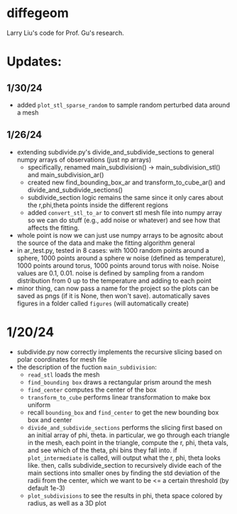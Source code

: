 # diffegeom
Larry Liu's code for Prof. Gu's research.

# Updates:

## 1/30/24
- added ```plot_stl_sparse_random``` to sample random perturbed data around a mesh

## 1/26/24
- extending subdivide.py's divide_and_subdivide_sections to general numpy arrays of observations (just np arrays)
    * specifically, renamed main_subdivision() -> main_subdivision_stl() and main_subdivision_ar()
    * created new find_bounding_box_ar and transform_to_cube_ar() and divide_and_subdivide_sections()
    * subdivide_section logic remains the same since it only cares about the r,phi,theta points inside the different regions
    * added `convert_stl_to_ar` to convert stl mesh file into numpy array so we can do stuff (e.g., add noise or whatever) and see how that affects the fitting. 
- whole point is now we can just use numpy arrays to be agnositc about the source of the data and make the fitting algorithm general
- in ar_test.py, tested in 8 cases: with 1000 random points around a sphere, 1000 points around a sphere w noise (defined as temperature), 1000 points around torus, 1000 points around torus with noise. Noise values are 0.1, 0.01. noise is defined by sampling from a random distribution from 0 up to the temperature and adding to each point
- minor thing, can now pass a name for the project so the plots can be saved as pngs (if it is None, then won't save). automatically saves figures in a folder called `figures` (will automatically create)


# 1/20/24
- subdivide.py now correctly implements the recursive slicing based on polar coordinates for mesh file
- the description of the fuction `main_subdivision`: 
    * `read_stl` loads the mesh
    * `find_bounding box` draws a rectangular prism around the mesh
    * `find_center` computes the center of the box
    * `transform_to_cube` performs linear transformation to make box uniform
    * recall `bounding_box` and `find_center` to get the new bounding box box and center
    * `divide_and_subdivide_sections` performs the slicing first based on an initial array of phi, theta. in particular, we go through each triangle in the mesh, each point in the triangle, compute the r, phi, theta vals, and see which of the theta, phi bins they fall into. if `plot_intermediate` is called, will output what the r, phi, theta looks like. then, calls subdivide_section to recursively divide each of the main sections into smaller ones by finding the std deviation of the radii from the center, which we want to be <= a certain threshold (by default 1e-3)
    * `plot_subdivisions` to see the results in phi, theta space colored by radius, as well as a 3D plot
